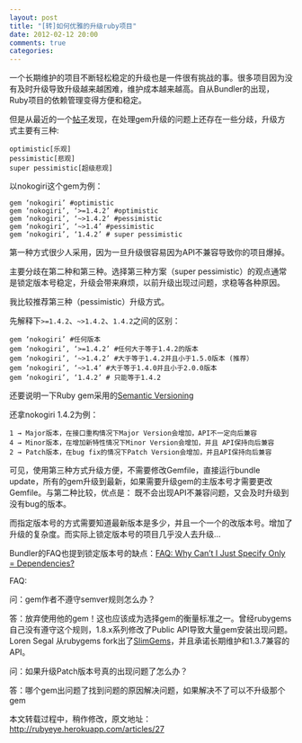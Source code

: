 ```yaml
---
layout: post
title: "[转]如何优雅的升级ruby项目"
date: 2012-02-12 20:00
comments: true
categories: 
---
```

一个长期维护的项目不断轻松稳定的升级也是一件很有挑战的事。很多项目因为没有及时升级导致升级越来越困难，维护成本越来越高。自从Bundler的出现，Ruby项目的依赖管理变得方便和稳定。

但是从最近的一个[帖子](http://ruby-china.org/topics/172)发现，在处理gem升级的问题上还存在一些分歧，升级方式主要有三种:

    optimistic[乐观]
    pessimistic[悲观]
    super pessimistic[超级悲观]

以nokogiri这个gem为例：

    gem ‘nokogiri’ #optimistic 
    gem ‘nokogiri’, ‘>=1.4.2’ #optimistic 
    gem ‘nokogiri’, ‘~>1.4.2’ #pessimistic 
    gem ‘nokogiri’, ‘~>1.4’ #pessimistic 
    gem ‘nokogiri’, ‘1.4.2’ # super pessimistic 

第一种方式很少人采用，因为一旦升级很容易因为API不兼容导致你的项目爆掉。

主要分歧在第二种和第三种。选择第三种方案（super pessimistic）的观点通常是锁定版本号稳定，升级会带来麻烦，以前升级出现过问题，求稳等各种原因。

我比较推荐第三种（pessimistic）升级方式。

先解释下`>=1.4.2`、`~>1.4.2`、`1.4.2`之间的区别：

    gem ‘nokogiri’ #任何版本 
    gem ‘nokogiri’, ‘>=1.4.2’ #任何大于等于1.4.2的版本 
    gem ‘nokogiri’, ‘~>1.4.2’ #大于等于1.4.2并且小于1.5.0版本 (推荐）
    gem ‘nokogiri’, ‘~>1.4’ #大于等于1.4.0并且小于2.0.0版本 
    gem ‘nokogiri’, ‘1.4.2’ # 只能等于1.4.2 

还要说明一下Ruby gem采用的[Semantic Versioning](http://semver.org/)

还拿nokogiri 1.4.2为例：

    1 → Major版本，在接口重构情况下Major Version会增加，API不一定向后兼容
    4 → Minor版本，在增加新特性情况下Minor Version会增加，并且 API保持向后兼容
    2 → Patch版本，在bug fix的情况下Patch Version会增加，并且API保持向后兼容

可见，使用第三种方式升级方便，不需要修改Gemfile，直接运行bundle update，所有的gem升级到最新，如果需要升级gem的主版本号才需要更改Gemfile。与第二种比较，优点是： 既不会出现API不兼容问题，又会及时升级到没有bug的版本。

而指定版本号的方式需要知道最新版本是多少，并且一个一个的改版本号。增加了升级的复杂度。而实际上锁定版本号的项目几乎没人去升级…

Bundler的FAQ也提到锁定版本号的缺点：[FAQ: Why Can’t I Just Specify Only = Dependencies?](http://gembundler.com/rationale.html)

FAQ:

问：gem作者不遵守semver规则怎么办？

答：放弃使用他的gem！这也应该成为选择gem的衡量标准之一。曾经rubygems自己没有遵守这个规则，1.8.x系列修改了Public API导致大量gem安装出现问题。 Loren Segal 从rubygems fork出了[SlimGems](http://gnuu.org/2011/06/01/slimgems-a-drop-in-replacement-for-rubygems/)，并且承诺长期维护和1.3.7兼容的API。

问：如果升级Patch版本号真的出现问题了怎么办？

答：哪个gem出问题了找到问题的原因解决问题，如果解决不了可以不升级那个gem

本文转载过程中，稍作修改，原文地址：<http://rubyeye.herokuapp.com/articles/27>

